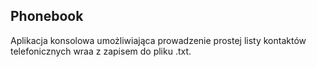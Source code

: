 ## Phonebook

Aplikacja konsolowa umożliwiająca prowadzenie prostej listy kontaktów telefonicznych wraa z zapisem do pliku .txt.
